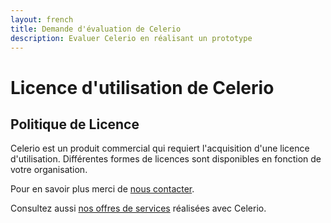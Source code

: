 ```yaml
---
layout: french
title: Demande d'évaluation de Celerio
description: Evaluer Celerio en réalisant un prototype 
---
```

# Licence d'utilisation de Celerio
## <a name="demonstration-de-celerio">Politique de Licence</a>

Celerio est un produit commercial qui requiert l'acquisition d'une licence d'utilisation.
Différentes formes de licences sont disponibles en fonction de votre organisation.

Pour en savoir plus merci de <a href="/nous-contacter.html">nous contacter</a>.

Consultez aussi <a href="/offre-prototype.html">nos offres de services</a> réalisées avec Celerio.

